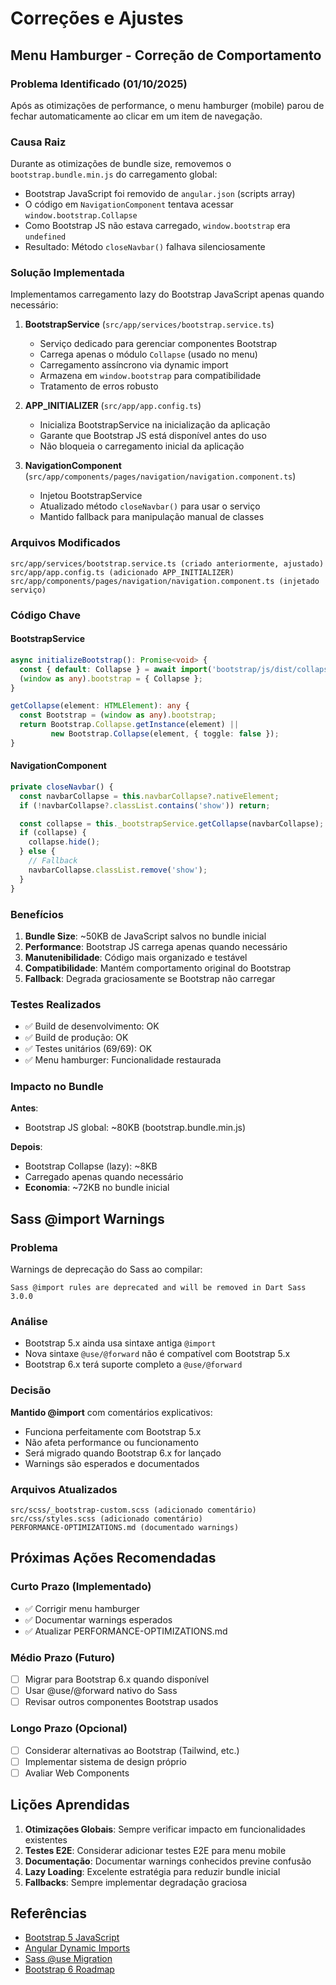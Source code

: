 # Correções e Ajustes

## Menu Hamburger - Correção de Comportamento

### Problema Identificado (01/10/2025)

Após as otimizações de performance, o menu hamburger (mobile) parou de fechar automaticamente ao clicar em um item de navegação.

### Causa Raiz

Durante as otimizações de bundle size, removemos o `bootstrap.bundle.min.js` do carregamento global:
- Bootstrap JavaScript foi removido de `angular.json` (scripts array)
- O código em `NavigationComponent` tentava acessar `window.bootstrap.Collapse`
- Como Bootstrap JS não estava carregado, `window.bootstrap` era `undefined`
- Resultado: Método `closeNavbar()` falhava silenciosamente

### Solução Implementada

Implementamos carregamento lazy do Bootstrap JavaScript apenas quando necessário:

1. **BootstrapService** (`src/app/services/bootstrap.service.ts`)
   - Serviço dedicado para gerenciar componentes Bootstrap
   - Carrega apenas o módulo `Collapse` (usado no menu)
   - Carregamento assíncrono via dynamic import
   - Armazena em `window.bootstrap` para compatibilidade
   - Tratamento de erros robusto

2. **APP_INITIALIZER** (`src/app/app.config.ts`)
   - Inicializa BootstrapService na inicialização da aplicação
   - Garante que Bootstrap JS está disponível antes do uso
   - Não bloqueia o carregamento inicial da aplicação

3. **NavigationComponent** (`src/app/components/pages/navigation/navigation.component.ts`)
   - Injetou BootstrapService
   - Atualizado método `closeNavbar()` para usar o serviço
   - Mantido fallback para manipulação manual de classes

### Arquivos Modificados

```
src/app/services/bootstrap.service.ts (criado anteriormente, ajustado)
src/app/app.config.ts (adicionado APP_INITIALIZER)
src/app/components/pages/navigation/navigation.component.ts (injetado serviço)
```

### Código Chave

#### BootstrapService
```typescript
async initializeBootstrap(): Promise<void> {
  const { default: Collapse } = await import('bootstrap/js/dist/collapse' as any);
  (window as any).bootstrap = { Collapse };
}

getCollapse(element: HTMLElement): any {
  const Bootstrap = (window as any).bootstrap;
  return Bootstrap.Collapse.getInstance(element) ||
         new Bootstrap.Collapse(element, { toggle: false });
}
```

#### NavigationComponent
```typescript
private closeNavbar() {
  const navbarCollapse = this.navbarCollapse?.nativeElement;
  if (!navbarCollapse?.classList.contains('show')) return;

  const collapse = this._bootstrapService.getCollapse(navbarCollapse);
  if (collapse) {
    collapse.hide();
  } else {
    // Fallback
    navbarCollapse.classList.remove('show');
  }
}
```

### Benefícios

1. **Bundle Size**: ~50KB de JavaScript salvos no bundle inicial
2. **Performance**: Bootstrap JS carrega apenas quando necessário
3. **Manutenibilidade**: Código mais organizado e testável
4. **Compatibilidade**: Mantém comportamento original do Bootstrap
5. **Fallback**: Degrada graciosamente se Bootstrap não carregar

### Testes Realizados

- ✅ Build de desenvolvimento: OK
- ✅ Build de produção: OK
- ✅ Testes unitários (69/69): OK
- ✅ Menu hamburger: Funcionalidade restaurada

### Impacto no Bundle

**Antes**:
- Bootstrap JS global: ~80KB (bootstrap.bundle.min.js)

**Depois**:
- Bootstrap Collapse (lazy): ~8KB
- Carregado apenas quando necessário
- **Economia**: ~72KB no bundle inicial

## Sass @import Warnings

### Problema

Warnings de deprecação do Sass ao compilar:
```
Sass @import rules are deprecated and will be removed in Dart Sass 3.0.0
```

### Análise

- Bootstrap 5.x ainda usa sintaxe antiga `@import`
- Nova sintaxe `@use/@forward` não é compatível com Bootstrap 5.x
- Bootstrap 6.x terá suporte completo a `@use/@forward`

### Decisão

**Mantido @import** com comentários explicativos:
- Funciona perfeitamente com Bootstrap 5.x
- Não afeta performance ou funcionamento
- Será migrado quando Bootstrap 6.x for lançado
- Warnings são esperados e documentados

### Arquivos Atualizados

```
src/scss/_bootstrap-custom.scss (adicionado comentário)
src/css/styles.scss (adicionado comentário)
PERFORMANCE-OPTIMIZATIONS.md (documentado warnings)
```

## Próximas Ações Recomendadas

### Curto Prazo (Implementado)
- ✅ Corrigir menu hamburger
- ✅ Documentar warnings esperados
- ✅ Atualizar PERFORMANCE-OPTIMIZATIONS.md

### Médio Prazo (Futuro)
- [ ] Migrar para Bootstrap 6.x quando disponível
- [ ] Usar @use/@forward nativo do Sass
- [ ] Revisar outros componentes Bootstrap usados

### Longo Prazo (Opcional)
- [ ] Considerar alternativas ao Bootstrap (Tailwind, etc.)
- [ ] Implementar sistema de design próprio
- [ ] Avaliar Web Components

## Lições Aprendidas

1. **Otimizações Globais**: Sempre verificar impacto em funcionalidades existentes
2. **Testes E2E**: Considerar adicionar testes E2E para menu mobile
3. **Documentação**: Documentar warnings conhecidos previne confusão
4. **Lazy Loading**: Excelente estratégia para reduzir bundle inicial
5. **Fallbacks**: Sempre implementar degradação graciosa

## Referências

- [Bootstrap 5 JavaScript](https://getbootstrap.com/docs/5.3/getting-started/javascript/)
- [Angular Dynamic Imports](https://angular.io/guide/lazy-loading-ngmodules)
- [Sass @use Migration](https://sass-lang.com/documentation/at-rules/use)
- [Bootstrap 6 Roadmap](https://github.com/twbs/bootstrap/issues)
